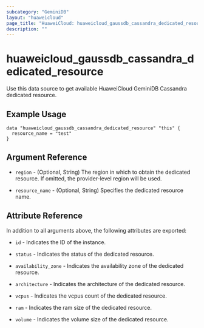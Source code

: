 ```yaml
---
subcategory: "GeminiDB"
layout: "huaweicloud"
page_title: "HuaweiCloud: huaweicloud_gaussdb_cassandra_dedicated_resource"
description: ""
---
```


# huaweicloud_gaussdb_cassandra_dedicated_resource

Use this data source to get available HuaweiCloud GeminiDB Cassandra dedicated resource.

## Example Usage

```hcl
data "huaweicloud_gaussdb_cassandra_dedicated_resource" "this" {
  resource_name = "test"
}
```

## Argument Reference

* `region` - (Optional, String) The region in which to obtain the dedicated resource. If omitted, the provider-level
  region will be used.

* `resource_name` - (Optional, String) Specifies the dedicated resource name.

## Attribute Reference

In addition to all arguments above, the following attributes are exported:

* `id` - Indicates the ID of the instance.

* `status` - Indicates the status of the dedicated resource.

* `availability_zone` - Indicates the availability zone of the dedicated resource.

* `architecture` - Indicates the architecture of the dedicated resource.

* `vcpus` - Indicates the vcpus count of the dedicated resource.

* `ram` - Indicates the ram size of the dedicated resource.

* `volume` - Indicates the volume size of the dedicated resource.
